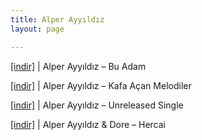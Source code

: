 ```yaml
---
title: Alper Ayyıldız
layout: page

---
```

<a href="https://cloud.mail.ru/public/abb11fc35d25/Alper%20Ayy%C4%B1ld%C4%B1z%20-%20Bu%20Adam" target="_blank">[indir]</a>   |   Alper Ayyıldız &#8211; Bu Adam

<a href="https://cloud.mail.ru/public/a5658945db67/Alper%20Ayy%C4%B1ld%C4%B1z%20-%20Kafa%20A%C3%A7an%20Melodiler" target="_blank">[indir]</a>   |   Alper Ayyıldız &#8211; Kafa Açan Melodiler

<a href="https://cloud.mail.ru/public/dc58e9193718/Alper%20Ayy%C4%B1ld%C4%B1z%20-%20Unreleased%20Single" target="_blank">[indir]</a>   |   Alper Ayyıldız &#8211; Unreleased Single

<a href="https://cloud.mail.ru/public/0f3f8e70eabf/Alper%20Ayy%C4%B1ld%C4%B1z%20%26%20Dore%20-%20Hercai" target="_blank">[indir]</a>   |   Alper Ayyıldız & Dore &#8211; Hercai
